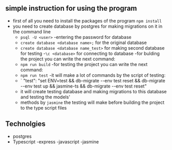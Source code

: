 ## simple instruction for using the program

- first of all you need to install the packages of the program
`npm install`
- you need to create database by postgres for making migrations on it in the command line
  - `psql -U <user>`
  -entering the password for database
  - `create database <database name>;` for the original database
  - `create database <database name_test>` for making second database for testing
  -`\c <database>` for connecting to database
-for bulding the project you can write the next command:
   - `npm run build`
-for testing the project you can write the next command:
   - `npm run test`
   -it will make a lot of commands by the script of testing:
    - ` "test": "set ENV=test && db-migrate --env test reset && db-migrate --env test up && jasmine-ts && db-migrate --env test reset"
   - it will create testing database and making migrations to this database and testing the models'
   - methods by `jasmine` the testing will make before building the project to the type script files

## Technolgies 
- postgres
- Typescript
-express
-javascript
-jasmine

